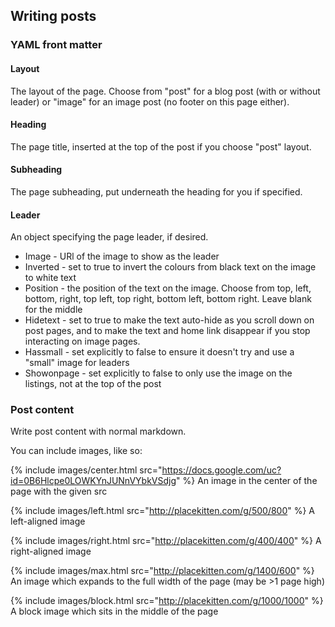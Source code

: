 ## Writing posts

### YAML front matter

#### Layout

The layout of the page. Choose from "post" for a blog post (with or without leader) or "image" for an image post (no footer on this page either).

#### Heading

The page title, inserted at the top of the post if you choose "post" layout.

#### Subheading

The page subheading, put underneath the heading for you if specified.

#### Leader

An object specifying the page leader, if desired.

* Image - URl of the image to show as the leader
* Inverted - set to true to invert the colours from black text on the image to white text
* Position - the position of the text on the image. Choose from top, left, bottom, right, top left, top right, bottom left, bottom right. Leave blank for the middle
* Hidetext - set to true to make the text auto-hide as you scroll down on post pages, and to make the text and home link disappear if you stop interacting on image pages.
* Hassmall - set explicitly to false to ensure it doesn't try and use a "small" image for leaders
* Showonpage - set explicitly to false to only use the image on the listings, not at the top of the post

### Post content

Write post content with normal markdown.

You can include images, like so:

{% include images/center.html src="https://docs.google.com/uc?id=0B6Hlcpe0LOWKYnJUNnVYbkVSdjg" %}
An image in the center of the page with the given src

{% include images/left.html src="http://placekitten.com/g/500/800" %}
A left-aligned image

{% include images/right.html src="http://placekitten.com/g/400/400" %}
A right-aligned image

{% include images/max.html src="http://placekitten.com/g/1400/600" %}
An image which expands to the full width of the page (may be >1 page high)

{% include images/block.html src="http://placekitten.com/g/1000/1000" %}
A block image which sits in the middle of the page
